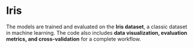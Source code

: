 # Iris
The models are trained and evaluated on the **Iris dataset**, a classic dataset in machine learning.   The code also includes **data visualization, evaluation metrics, and cross-validation** for a complete workflow.  

